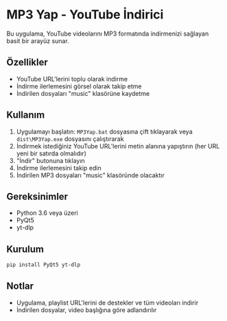 # MP3 Yap - YouTube İndirici

Bu uygulama, YouTube videolarını MP3 formatında indirmenizi sağlayan basit bir arayüz sunar.

## Özellikler

- YouTube URL'lerini toplu olarak indirme
- İndirme ilerlemesini görsel olarak takip etme
- İndirilen dosyaları "music" klasörüne kaydetme

## Kullanım

1. Uygulamayı başlatın: `MP3Yap.bat` dosyasına çift tıklayarak veya `dist\MP3Yap.exe` dosyasını çalıştırarak
2. İndirmek istediğiniz YouTube URL'lerini metin alanına yapıştırın (her URL yeni bir satırda olmalıdır)
3. "İndir" butonuna tıklayın
4. İndirme ilerlemesini takip edin
5. İndirilen MP3 dosyaları "music" klasöründe olacaktır

## Gereksinimler

- Python 3.6 veya üzeri
- PyQt5
- yt-dlp

## Kurulum

```bash
pip install PyQt5 yt-dlp
```

## Notlar

- Uygulama, playlist URL'lerini de destekler ve tüm videoları indirir
- İndirilen dosyalar, video başlığına göre adlandırılır
